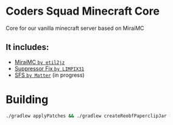 # Coders Squad Minecraft Core

Core for our vanilla minecraft server based on MiraiMC

## It includes:
 - [MiraiMC `by etil2jz`](https://github.com/etil2jz/Mirai)
 - [Suppressor Fix `by LIMPIX31`](https://gist.github.com/LIMPIX31/f1b5a26f2e77542145ebfc4b63efe471)
 - [SFS `by Matter`](https://github.com/plasmoapp/matter) (in progress)

# Building
```bash
./gradlew applyPatches && ./gradlew createReobfPaperclipJar
```
